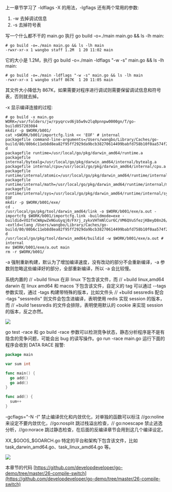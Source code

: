 上一章节学习了 -ldflags -X 的用法，-lgflags 还有两个常用的参数:  
1. -w 去掉调试信息  
2. -s 去掉符号表  

写一个什么都不干的 main.go 执行 go build -o=./main main.go && ls -lh main:

```
# go build -o=./main main.go && ls -lh main
-rwxr-xr-x 1 wangbo staff 1.2M  1 20 11:02 main
```

它的大小是 1.2M，执行 go build -o=./main -ldflags "-w -s" main.go && ls -lh main:

```
# go build -o=./main -ldflags "-w -s" main.go && ls -lh main
-rwxr-xr-x 1 wangbo staff 867K  1 20 11:05 main
```

其文件大小降低为 867K，如果需要对程序进行调试则需要保留调试信息和符号表，否则就去掉。


-x 显示编译连接的过程:

```
# go build -x main.go
WORK=/var/folders/jw/rpyqrcvd6jb5w9v2lq0pnnpw0000gn/T/go-build057203084
mkdir -p $WORK/b001/
cat >$WORK/b001/importcfg.link << 'EOF' # internal
packagefile command-line-arguments=/Users/wangbo/Library/Caches/go-build/80/80b6c11eb8d8ea82f95ff2929da9bcb38270614499babfd758b10f0aa574f257-d
packagefile runtime=/usr/local/go/pkg/darwin_amd64/runtime.a
packagefile internal/bytealg=/usr/local/go/pkg/darwin_amd64/internal/bytealg.a
packagefile internal/cpu=/usr/local/go/pkg/darwin_amd64/internal/cpu.a
packagefile runtime/internal/atomic=/usr/local/go/pkg/darwin_amd64/runtime/internal/atomic.a
packagefile runtime/internal/math=/usr/local/go/pkg/darwin_amd64/runtime/internal/math.a
packagefile runtime/internal/sys=/usr/local/go/pkg/darwin_amd64/runtime/internal/sys.a
EOF
mkdir -p $WORK/b001/exe/
cd .
/usr/local/go/pkg/tool/darwin_amd64/link -o $WORK/b001/exe/a.out -importcfg $WORK/b001/importcfg.link -buildmode=exe -buildid=VO2fnCWApwZeNGuGyqj0/FXrj_zykxVHTmNlCur6C/VM6QVuSfezjKBeyD8n26/VO2fnCWApwZeNGuGyqj0 -extld=clang /Users/wangbo/Library/Caches/go-build/80/80b6c11eb8d8ea82f95ff2929da9bcb38270614499babfd758b10f0aa574f257-d
/usr/local/go/pkg/tool/darwin_amd64/buildid -w $WORK/b001/exe/a.out # internal
mv $WORK/b001/exe/a.out main
rm -r $WORK/b001/
```

-a 强制重新构建，默认为了增加编译速度，没有改动的部分不会重新编译，-a 参数则忽略这些编译好的部分，全部重新编译，所以 -a 会比较慢。


系统内置的 // +build !linux 在非 linux 下包含该文件，而 // +build linux,amd64 darwin 在 linux amd64 和 macos 下包含该文件，自定义的 tag 可以通过 --tags 参数实现，通过 -tags 构建带特殊的版本，比如文件头 // +build sessredis 配合 -tags "sessredis" 则文件会包含进编译，表明使用 redis 实现 session 的版本，而 // +build !sessredis 的文件会排除，表明使用默认的 cookie 来实现 session 的版本，反之亦然。

![](https://develop-developer.oss-cn-hangzhou.aliyuncs.com/images/XMoyk98AbwTrrQd53-bYhNNaUalwG9u6509ejoYZtM.png?x-oss-process=style/txt-water)

go test -race 和 go build -race 参数可以检测竞争状态，静态分析程序是不是有隐含的竞争问题，可能会出 bug 的读写操作。go run -race main.go 运行下面的程序会收到 DATA RACE 报警:

```go
package main

var sum int

func main() {
  go add()
  go add()
}

func add() {
  sum++
} 
```

-gcflags="-N -I" 禁止编译优化和内敛优化，对单独的函数可以标注 //go:noline 来设定不要内敛优化，//go:nosplit 跳过栈溢出检查，// go:noescape 禁止逃逸分析，//go:norace 跳过静态检查，在后面的反编译章节会用到这几个编译设定。

XX_$GOOS_$GOARCH.go 特定的平台和架构下包含该文件，比如 task_darwin_amd64.go、task_linux_amd64.go 等。

![](https://develop-developer.oss-cn-hangzhou.aliyuncs.com/images/MHZNK46eH7SQzshAZ-zVHeOHknmFnp4aGt34b3urvF.png?x-oss-process=style/txt-water)


本章节的代码 [https://github.com/developdeveloper/go-demo/tree/master/26-compile-switch](https://github.com/developdeveloper/go-demo/tree/master/26-compile-switch)
